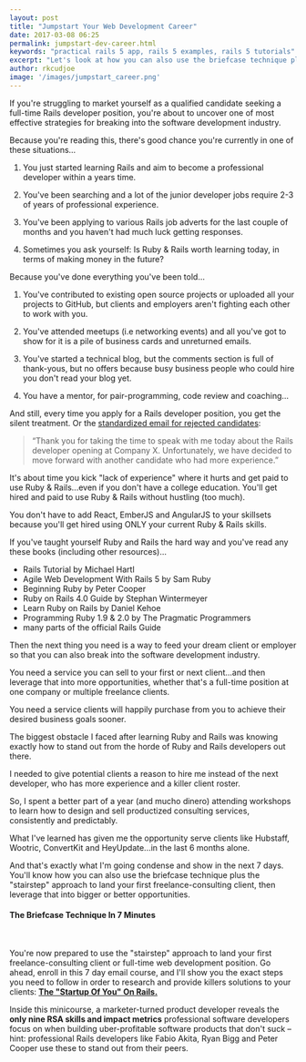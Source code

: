 ```yaml
---
layout: post
title: "Jumpstart Your Web Development Career"
date: 2017-03-08 06:25
permalink: jumpstart-dev-career.html
keywords: "practical rails 5 app, rails 5 examples, rails 5 tutorials"
excerpt: "Let's look at how you can also use the briefcase technique plus the stairstep approach to land your first freelance-consulting client, and then leverage that into bigger or better opportunities."
author: rkcudjoe
image: '/images/jumpstart_career.png'
---
```


If you're struggling to market yourself as a qualified candidate seeking a full-time Rails developer position, you're about to uncover one of most effective strategies for breaking into the software development industry.

Because you're reading this, there's good chance you're currently in one of these situations...

1. You just started learning Rails and aim to become a professional developer within a years time.

2. You've been searching and a lot of the junior developer jobs require 2-3 of years of professional experience.

3. You've been applying to various Rails job adverts for the last couple of months and you haven't had much luck getting responses.

4. Sometimes you ask yourself: Is Ruby & Rails worth learning today, in terms of making money in the future?

Because you've done everything you've been told...

1. You've contributed to existing open source projects or uploaded all your projects to GitHub, but clients and employers aren't fighting each other to work with you.

2. You've attended meetups (i.e networking events) and all you've got to show for it is a pile of business cards and unreturned emails.

3. You've started a technical blog, but the comments section is full of thank-yous, but no offers because busy business people who could hire you don't read your blog yet.

4. You have a mentor, for pair-programming, code review and coaching...

And still, every time you apply for a Rails developer position, you get the silent treatment. Or the [standardized email for rejected candidates](http://blog.openviewpartners.com/candidate-rejections-process/):

> “Thank you for taking the time to speak with me today about the Rails developer opening at Company X. Unfortunately, we have decided to move forward with another candidate who had more experience.”

It's about time you kick "lack of experience" where it hurts and get paid to use Ruby & Rails...even if you don't have a college education. You'll get hired and paid to use Ruby & Rails without hustling (too much).

You don't have to add React, EmberJS and AngularJS to your skillsets because you'll get hired using ONLY your current Ruby & Rails skills.

If you've taught yourself Ruby and Rails the hard way and you've read any these books (including other resources)...

+ Rails Tutorial by Michael Hartl
+ Agile Web Development With Rails 5 by Sam Ruby
+ Beginning Ruby by Peter Cooper
+ Ruby on Rails 4.0 Guide by Stephan Wintermeyer
+ Learn Ruby on Rails by Daniel Kehoe
+ Programming Ruby 1.9 & 2.0 by The Pragmatic Programmers
+ many parts of the official Rails Guide

Then the next thing you need is a way to feed your dream client or employer so that you can also break into the software development industry.

You need a service you can sell to your first or next client...and then leverage that into more opportunities, whether that's a full-time position at one company or multiple freelance clients.

You need a service clients will happily purchase from you to achieve their desired business goals sooner.

The biggest obstacle I faced after learning Ruby and Rails was knowing exactly how to stand out from the horde of Ruby and Rails developers out there.

I needed to give potential clients a reason to hire me instead of the next developer, who has more experience and a killer client roster.

So, I spent a better part of a year (and mucho dinero) attending workshops to learn how to design and sell productized consulting services, consistently and predictably.

What I've learned has given me the opportunity serve clients like Hubstaff, Wootric, ConvertKit and HeyUpdate...in the last 6 months alone.

And that's exactly what I'm going condense and show in the next 7 days. You'll know how you can also use the briefcase technique plus the "stairstep" approach to land your first freelance-consulting client, then leverage that into bigger or better opportunities.

#### **The Briefcase Technique In 7 Minutes**

<script src="http://monkeyplayr.com/playr.php?u=865&p=6825"></script>

<br>

You're now prepared to use the "stairstep" approach to land your first freelance-consulting client or full-time web development position. Go ahead, enroll in this 7 day email course, and I'll show you the exact steps you need to follow in order to research and provide killers solutions to your clients: <a href="https://www.getdrip.com/forms/39681746/submissions/new" data-drip-show-form="39681746">**The "Startup Of You" On Rails.**</a>

Inside this minicourse, a marketer-turned product developer reveals the **only nine RSA skills and impact metrics** professional software developers focus on when building uber-profitable software products that don't suck – hint: professional Rails developers like Fabio Akita, Ryan Bigg and Peter Cooper use these to stand out from their peers.